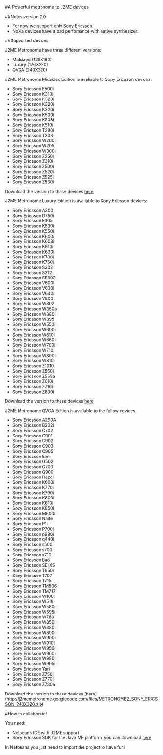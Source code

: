 #A Powerful metronome to J2ME devices

##Notes version 2.0
* For now we support only Sony Ericsson.
* Nokia devices have a bad perfomance with native synthesizer.

##Supported devices

J2ME Metronome have three different versions:
* Midsized (128X160)
* Luxury (176X220)
* QVGA (240X320) 

J2ME Metronome Midsized Edition is avaliable to Sony Ericsson devices:

* Sony Ericsson F500i
* Sony Ericsson K310i
* Sony Ericsson K320i
* Sony Ericsson K320i
* Sony Ericsson K320i
* Sony Ericsson K500i
* Sony Ericsson K508i
* Sony Ericsson K510i
* Sony Ericsson T280i
* Sony Ericsson T303
* Sony Ericsson W200i
* Sony Ericsson W205
* Sony Ericsson W300i
* Sony Ericsson Z250i
* Sony Ericsson Z310i
* Sony Ericsson Z500i
* Sony Ericsson Z520i
* Sony Ericsson Z525i
* Sony Ericsson Z530i 

Download the version to these devices [here](http://j2memetronome.googlecode.com/files/METRONOME2_SONY_ERICSSON_128X160.zip)

J2ME Metronome Luxury Edition is avaliable to Sony Ericsson devices:

* Sony Ericsson A300
* Sony Ericsson D750i
* Sony Ericsson F305
* Sony Ericsson K530i
* Sony Ericsson K550i
* Sony Ericsson K600i
* Sony Ericsson K608i
* Sony Ericsson K610i
* Sony Ericsson K630i
* Sony Ericsson K700i
* Sony Ericsson K750i
* Sony Ericsson S302
* Sony Ericsson S312
* Sony Ericsson SE802
* Sony Ericsson V600i
* Sony Ericsson V630i
* Sony Ericsson V640i
* Sony Ericsson V800
* Sony Ericsson W302
* Sony Ericsson W350a
* Sony Ericsson W380i
* Sony Ericsson W395
* Sony Ericsson W550i
* Sony Ericsson W600i
* Sony Ericsson W610i
* Sony Ericsson W660i
* Sony Ericsson W700i
* Sony Ericsson W710i
* Sony Ericsson W800i
* Sony Ericsson W810i
* Sony Ericsson Z1010
* Sony Ericsson Z550i
* Sony Ericsson Z555a
* Sony Ericsson Z610i
* Sony Ericsson Z710i
* Sony Ericsson Z800i 

Download the version to these devices [here](http://j2memetronome.googlecode.com/files/METRONOME2_SONY_ERICSSON_176X220.zip)

J2ME Metronome QVGA Edition is avaliable to the follow devices:

* Sony Ericsson A290A
* Sony Ericsson B202i
* Sony Ericsson C702
* Sony Ericsson C901
* Sony Ericsson C902
* Sony Ericsson C903
* Sony Ericsson C905
* Sony Ericsson Elm
* Sony Ericsson G502
* Sony Ericsson G700
* Sony Ericsson G900
* Sony Ericsson Hazel
* Sony Ericsson K660i
* Sony Ericsson K770i
* Sony Ericsson K790i
* Sony Ericsson K800i
* Sony Ericsson K810i
* Sony Ericsson K850i
* Sony Ericsson M600i
* Sony Ericsson Naite
* Sony Ericsson P1i
* Sony Ericsson P700i
* Sony Ericsson p990i
* Sony Ericsson q440i
* Sony Ericsson s500
* Sony Ericsson s700
* Sony Ericsson s710
* Sony Ericsson bao
* Sony Ericsson SE-X5
* Sony Ericsson T650i
* Sony Ericsson T707
* Sony Ericsson T715
* Sony Ericsson TM506
* Sony Ericsson TM717
* Sony Ericsson W100i
* Sony Ericsson W518
* Sony Ericsson W580i
* Sony Ericsson W595i
* Sony Ericsson W760
* Sony Ericsson W850i
* Sony Ericsson W880i
* Sony Ericsson W890i
* Sony Ericsson W900i
* Sony Ericsson W910i
* Sony Ericsson W950i
* Sony Ericsson W960i
* Sony Ericsson W980i
* Sony Ericsson W995i
* Sony Ericsson Yari
* Sony Ericsson Z750i
* Sony Ericsson Z770i
* Sony Ericsson Z780a 

Download the version to these devices [here] (http://j2memetronome.googlecode.com/files/METRONOME2_SONY_ERICSSON_240X320.zip)


#How to collaborate!

You need:
* Netbeans IDE with J2ME support
* Sony Ericsson SDK for the Java ME platform, you can download [here](http://developer.sonyericsson.com/wportal/devworld/downloads/download/dw-99962-semcjavamecldcsdk2506?cc=gb&lc=en)

In Netbeans you just need to import the project to have fun!